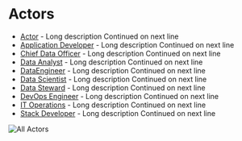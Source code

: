 # Actors

* [Actor](./actor/index.md) - Long description Continued on next line
* [Application Developer](./applicationdeveloper/index.md) - Long description Continued on next line
* [Chief Data Officer](./cdo/index.md) - Long description Continued on next line
* [Data Analyst](./analyst/index.md) - Long description Continued on next line
* [DataEngineer](./dataengineer/index.md) - Long description Continued on next line
* [Data Scientist](./datascientist/index.md) - Long description Continued on next line
* [Data Steward](./datasteward/index.md) - Long description Continued on next line
* [DevOps Engineer](./devops/index.md) - Long description Continued on next line
* [IT Operations](./itops/index.md) - Long description Continued on next line
* [Stack Developer](./stackdev/index.md) - Long description Continued on next line


![All Actors](./All.svg)
